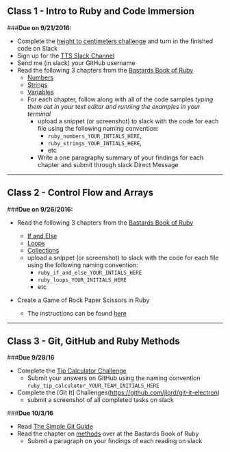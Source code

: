 ## Class 1 - Intro to Ruby and Code Immersion

###**Due on 9/21/2016:**

- Complete the [height to centimeters challenge](https://github.com/tts-fall-2016-code-immersion/class_notes/blob/master/homework_and_challenges/height_to_centimeters_challenge.md) and turn in the finished code on Slack
- Sign up for the [TTS Slack Channel](http://ttsclt.slack.com)
- Send me (in slack) your GitHub username
- Read the following 3 chapters from the [Bastards Book of Ruby](http://ruby.bastardsbook.com/)
	- [Numbers](http://ruby.bastardsbook.com/chapters/numbers)
	- [Strings](http://ruby.bastardsbook.com/chapters/strings)
	- [Variables](http://ruby.bastardsbook.com/chapters/variables)
	- For each chapter, follow along with all of the code samples *typing them out in your text editor and running the examples in your terminal*
	  - upload a snippet (or screenshot) to slack with the code for each file using the following naming convention:
	  	- `ruby_numbers_YOUR_INTIALS_HERE`, 
	  	- `ruby_strings_YOUR_INTIALS_HERE`, 
	  	- etc
	  - Write a one paragraphy summary of your findings for each chapter and submit through slack Direct Message

- - - -

## Class 2 - Control Flow and Arrays

###**Due on 9/26/2016:**

- Read the following 3 chapters from the [Bastards Book of Ruby](http://ruby.bastardsbook.com/)
	- [If and Else](http://ruby.bastardsbook.com/chapters/ifelse)
	- [Loops](http://ruby.bastardsbook.com/chapters/loops)
	- [Collections](http://ruby.bastardsbook.com/chapters/collections)
	- upload a snippet (or screenshot) to slack with the code for each file using the following naming convention:
	  	- `ruby_if_and_else_YOUR_INTIALS_HERE`
	  	- `ruby_loops_YOUR_INITIALS_HERE`
	  	- etc

- Create a Game of Rock Paper Scissors in Ruby
	- The instructions can be found [here](https://github.com/tts-fall-2016-code-immersion/class_notes/blob/master/homework_and_challenges/RPS_Instructions.md#rock-paper-scissors-game)

- - - -

## Class 3 - Git, GitHub and Ruby Methods

###**Due 9/28/16**

- Complete the [Tip Calculator Challenge](https://github.com/tts-fall-2016-code-immersion/class_notes/blob/master/homework_and_challenges/tip_calculator._challenge.md)
	- Submit your answers on GitHub using the naming convention `ruby_tip_calculator_YOUR_TEAM_INITIALS_HERE`
-  Complete the [Git It] Challenges(https://github.com/jlord/git-it-electron)
	- submit a screenshot of all completed tasks on slack
	
###**Due 10/3/16**	

- Read [The Simple Git Guide](http://rogerdudler.github.io/git-guide/)
- Read the chapter on [methods](http://ruby.bastardsbook.com/chapters/methods/) over at the Bastards Book of Ruby
	- Submit a paragraph on your findings of each reading on slack
